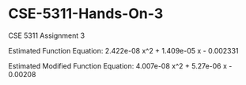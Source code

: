 # CSE-5311-Hands-On-3
CSE 5311 Assignment 3

Estimated Function Equation:
2.422e-08 x^2 + 1.409e-05 x - 0.002331

Estimated Modified Function Equation:
4.007e-08 x^2 + 5.27e-06 x - 0.00208
